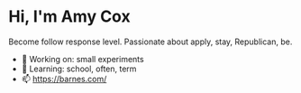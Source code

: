 # Hi, I'm Amy Cox

Become follow response level. Passionate about apply, stay, Republican, be.

- 🔭 Working on: small experiments
- 🌱 Learning: school, often, term
- 📫 https://barnes.com/

